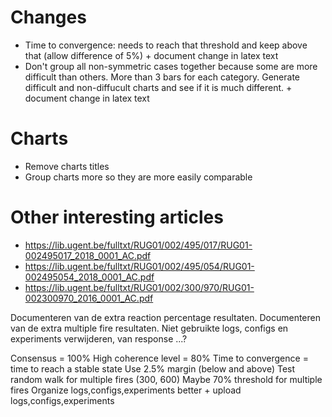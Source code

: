 # Changes
- Time to convergence: needs to reach that threshold and keep above that (allow difference of 5%) + document change in latex text
- Don't group all non-symmetric cases together because some are more difficult than others. More than 3 bars for each category. Generate difficult and non-diffucult charts and see if it is much different. + document change in latex text

# Charts
- Remove charts titles
- Group charts more so they are more easily comparable

# Other interesting articles
- https://lib.ugent.be/fulltxt/RUG01/002/495/017/RUG01-002495017_2018_0001_AC.pdf
- https://lib.ugent.be/fulltxt/RUG01/002/495/054/RUG01-002495054_2018_0001_AC.pdf
- https://lib.ugent.be/fulltxt/RUG01/002/300/970/RUG01-002300970_2016_0001_AC.pdf



Documenteren van de extra reaction percentage resultaten.
Documenteren van de extra multiple fire resultaten.
Niet gebruikte logs, configs en experiments verwijderen, van response ...?

Consensus = 100%
High coherence level = 80%
Time to convergence =  time to reach a stable state
Use 2.5% margin (below and above)
Test random walk for multiple fires (300, 600)
Maybe 70% threshold for multiple fires
Organize logs,configs,experiments better + upload logs,configs,experiments